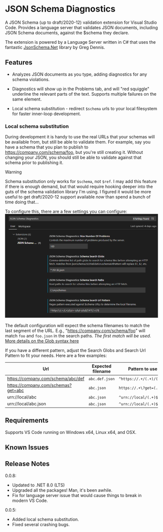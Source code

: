 # JSON Schema Diagnostics

A JSON Schema (up to draft/2020-12) validation extension for Visual Studio Code. Provides a language server that validates JSON documents, including JSON Schema documents, against the $schema they declare.

The extension is powered by a Language Server written in C# that uses the fantastic
[JsonSchema.Net](https://www.nuget.org/packages/JsonSchema.Net/) library by Greg Dennis.

## Features

* Analyzes JSON documents as you type, adding diagnostics for any schema violations.

* Diagnostics will show up in the Problems tab, and will "red squiggle" underline the
relevant parts of the text. Supports multiple failures on the same element.

* Local schema substitution - redirect `$schema` urls to your local filesystem for faster inner-loop development.

### Local schema substitution

During development it is handy to use the real URLs that your schemas will be available from, but still be able to validate them. For example, say you have a schema that you plan to publish to https://company.com/schema/foo, but you're still creating it. Without changing your JSON, you should still be able to validate against that schema prior to publishing it.

> [!WARNING]
> Schema substitution only works for `$schema`, not `$ref`. I may add this feature if there is enough demand, but that would require hooking deeper into the guts of the schema validation library I'm using. I figured it would be more useful to get draft/2020-12 support available *now* than spend a bunch of time doing that...

To configure this, there are a few settings you can configure:
![Screenshot of settings](screenshot-settings.png)

The default configuration will expect the schema filenames to match the last segment of the URL. E.g., "https://company.com/schema/foo" will match `foo` and `foo.json` in the search paths. *The first match will be used.* [More details on the Glob syntax here](https://docs.microsoft.com/en-us/dotnet/api/microsoft.extensions.filesystemglobbing.matcher?view=dotnet-plat-ext-5.0)

If you have a different pattern, adjust the Search Globs and Search Url Pattern to fit your needs. Here are a few examples:

|Url|Expected filename|Pattern to use|Glob to use|
|-|-|-|-|
|https://company.com/schema/abc/def|`abc.def.json`|`^https://.+/(.+)/(.+)$`|`$1.$2.json`|
|https://company.com/schemas?get=abc|`abc.json`|`https://.+\?get=(.+)$`|`$1.json`|
|urn://local/abc|`abc.json`|`^urn://local/(.+)$`|`$1.json`|
|urn://local/abc.json|`abc.json`|`^urn://local/(.+)$`|`$1`|



## Requirements

Supports VS Code running on Windows x64, Linux x64, and OSX.

## Known Issues

## Release Notes

0.0.8:
- Updated to .NET 8.0 (LTS)
- Upgraded all the packages! Man, it's been awhile.
- Fix for language server issue that would cause things to break in modern VS Code.

0.0.5:
- Added local schema substitution.
- Fixed several crashing bugs.
